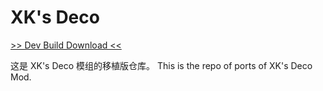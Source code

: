 # XK's Deco

[>> Dev Build Download <<](https://github.com/welancraft/xkdeco-renewed/actions)


这是 XK's Deco 模组的移植版仓库。
This is the repo of ports of XK's Deco Mod.
